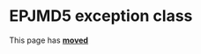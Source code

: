 # EPJMD5 exception class

This page has [**moved**](https://lib-docs.delphidabbler.com/MD5/1/API/EPJMD5)
